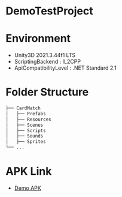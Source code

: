 # DemoTestProject

# Environment

- Unity3D 2021.3.44f1 LTS
- ScriptingBackend : IL2CPP
- ApiCompatibilityLevel : .NET Standard 2.1

# Folder Structure

```bash
├── CardMatch
│   ├── Prefabs
│   ├── Resources
│   ├── Scenes
│   ├── Scripts
│   ├── Sounds
│   ├── Sprites
└── ...
```

# APK Link
- [Demo APK](https://drive.google.com/file/d/1RIMMRWmT4Kv5P8AHN_YHy5AZSXSO72yZ/view?usp=drive_link)

